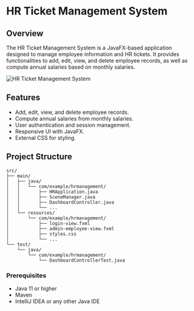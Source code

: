 # HR Ticket Management System

## Overview
The HR Ticket Management System is a JavaFX-based application designed to manage employee information and HR tickets. It provides functionalities to add, edit, view, and delete employee records, as well as compute annual salaries based on monthly salaries.

<!-- add png -->
![HR Ticket Management System](sample.gif)
## Features
- Add, edit, view, and delete employee records.
- Compute annual salaries from monthly salaries.
- User authentication and session management.
- Responsive UI with JavaFX.
- External CSS for styling.

## Project Structure
```
src/
├── main/
│   ├── java/
│   │   └── com/example/hrmanagement/
│   │       ├── HRApplication.java
│   │       ├── SceneManager.java
│   │       ├── DashboardController.java
│   │       └── ...
│   └── resources/
│       └── com/example/hrmanagement/
│           ├── login-view.fxml
│           ├── admin-employee-view.fxml
│           ├── styles.css
│           └── ...
└── test/
    └── java/
        └── com/example/hrmanagement/
            └── DashboardControllerTest.java
```

### Prerequisites
- Java 11 or higher
- Maven
- IntelliJ IDEA or any other Java IDE
